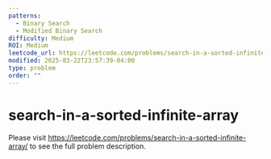```yaml
---
patterns:
  - Binary Search
  - Modified Binary Search
difficulty: Medium
ROI: Medium
leetcode_url: https://leetcode.com/problems/search-in-a-sorted-infinite-array/
modified: 2025-03-22T23:57:39-04:00
type: problem
order: ""
---
```


# search-in-a-sorted-infinite-array

Please visit https://leetcode.com/problems/search-in-a-sorted-infinite-array/ to see the full problem description.
